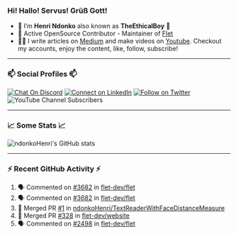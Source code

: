 ### Hi! Hallo! Servus! Grüß Gott!

- 🙂  I’m **Henri Ndonko** also known as **TheEthicalBoy** 👾
- 🚀  Active OpenSource Contributor - Maintainer of [Flet](https://github.com/flet-dev/flet) 
- 👨‍🏫  I write articles on [Medium](https://ndonkohenri.medium.com/) and make videos on [Youtube](https://youtube.com/@ndonkoHenri). Checkout my accounts, enjoy the content, like, follow, subscribe!

---

### 📫 Social Profiles 📫

[![Chat On Discord](https://img.shields.io/badge/--discord?label=Username=the_ethical_boy&logo=Discord&style=social)](https://github.com/ndonkoHenri) 
[![Connect on LinkedIn](https://img.shields.io/badge/--linkedin?label=LinkedIn&logo=LinkedIn&style=social)](https://www.linkedin.com/in/ndonkohenri) 
[![Follow on Twitter](https://img.shields.io/badge/--twitter?label=Twitter&logo=Twitter&style=social)](https://twitter.com/ndonkoHenri)
![YouTube Channel Subscribers](https://img.shields.io/youtube/channel/subscribers/UC2j9sVx0O7M8CebjMtyCuNQ?style=social&label=Youtube&link=https%3A%2F%2Fyoutube.com%2F%40ndonkoHenri)

---

### 📈 Some Stats 📈

<!-- <a href="https://github.com/ndonkoHenri">
<img src="https://github.com/ndonkoHenri/github-stats/blob/master/generated/overview.svg#gh-dark-mode-only" />
<img src="https://github.com/ndonkoHenri/github-stats/blob/master/generated/languages.svg#gh-dark-mode-only" />
<img src="https://github.com/ndonkoHenri/github-stats/blob/master/generated/overview.svg#gh-light-mode-only" />
<img src="https://github.com/ndonkoHenri/github-stats/blob/master/generated/languages.svg#gh-light-mode-only" />
</a> -->

<!-- ![ndonkoHenri's GitHub stats](https://github-readme-stats.vercel.app/api?username=ndonkoHenri&show_icons=true) -->

![ndonkoHenri's GitHub stats](https://github-readme-stats.vercel.app/api?username=ndonkoHenri&theme=tokyonight&show_icons=true&title_color=fff&text_color=fff)

<!-- [![Top Langs](https://github-readme-stats.vercel.app/api/top-langs/?username=ndonkoHenri)](https://github.com/ndonkoHenri/github-readme-stats) -->

---

### :zap: Recent GitHub Activity :zap:

<!--START_SECTION:activity-->
1. 🗣 Commented on [#3682](https://github.com/flet-dev/flet/pull/3682#issuecomment-2323046519) in [flet-dev/flet](https://github.com/flet-dev/flet)
2. 🗣 Commented on [#3682](https://github.com/flet-dev/flet/pull/3682#issuecomment-2323033115) in [flet-dev/flet](https://github.com/flet-dev/flet)
3. 🎉 Merged PR [#1](https://github.com/ndonkoHenri/TextReaderWithFaceDistanceMeasure/pull/1) in [ndonkoHenri/TextReaderWithFaceDistanceMeasure](https://github.com/ndonkoHenri/TextReaderWithFaceDistanceMeasure)
4. 🎉 Merged PR [#328](https://github.com/flet-dev/website/pull/328) in [flet-dev/website](https://github.com/flet-dev/website)
5. 🗣 Commented on [#2498](https://github.com/flet-dev/flet/issues/2498#issuecomment-2319184054) in [flet-dev/flet](https://github.com/flet-dev/flet)
<!--END_SECTION:activity-->
